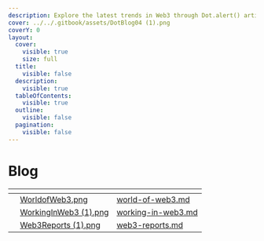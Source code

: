 ```yaml
---
description: Explore the latest trends in Web3 through Dot.alert() articles.
cover: ../../.gitbook/assets/DotBlog04 (1).png
coverY: 0
layout:
  cover:
    visible: true
    size: full
  title:
    visible: false
  description:
    visible: true
  tableOfContents:
    visible: true
  outline:
    visible: false
  pagination:
    visible: false
---
```


# Blog

<table data-view="cards"><thead><tr><th></th><th data-hidden data-card-cover data-type="files"></th><th data-hidden data-card-target data-type="content-ref"></th></tr></thead><tbody><tr><td></td><td><a href="../../.gitbook/assets/WorldofWeb3.png">WorldofWeb3.png</a></td><td><a href="world-of-web3.md">world-of-web3.md</a></td></tr><tr><td></td><td><a href="../../.gitbook/assets/WorkingInWeb3 (1).png">WorkingInWeb3 (1).png</a></td><td><a href="working-in-web3.md">working-in-web3.md</a></td></tr><tr><td></td><td><a href="../../.gitbook/assets/Web3Reports (1).png">Web3Reports (1).png</a></td><td><a href="web3-reports.md">web3-reports.md</a></td></tr></tbody></table>

